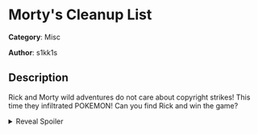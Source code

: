 # Morty's Cleanup List

**Category**: Misc

**Author**: s1kk1s

## Description
Rick and Morty wild adventures do not care about copyright strikes! This time they infiltrated POKEMON! Can you find Rick and win the game?

<details>
<summary>Reveal Spoiler</summary>

Using the [advance map](https://www.pokemonhacking.com/gba-hack-tools/advance-map/) and visiting Map PALLET TOWN(4.1) an Event is created that wraps the user to map INDIGO PLATEAU (13.0).
![PALLET TOWN(4.1)](sol/1.png)

![INDIGO PLATEAU (13.0)](sol/2.png)

By selecting the tab Movement permisions a path is created which allows the user to access the secret door on the right.

![INDIGO PLATEAU (13.0) Secret Door](sol/3.png)

A Wrap event is triggered which teleports the user to a room which can aquire Mew! Finally by visiting "Rick", he is given an encrypted message which is decoded by XORing the encoded message with the name of the item that Mew holds. 

The correct name of the item is from the Script Generator used to embed the new dialog in the game [pksvui](https://sourceforge.net/projects/pk-script-view/).

![key](sol/4.png)

### Solution
Base64 decode message: `EwodCCgiJzR/NCh8eGp6c2YjNn13KWsldmZyNix3fWZwd2B1YH93c2Nyc2RzLQ==` and XOR it with UTF8 KEY `PINKSCARF`. 

`CCSC{aff9da239924ef49b8f744fe9653623069801265}`
</details>
